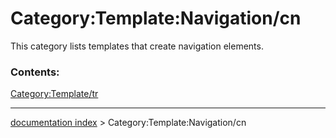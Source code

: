 # Category:Template:Navigation/cn
This category lists templates that create navigation elements.

### Contents:

[Category:Template/tr](Category:Template/tr.md)

---
[documentation index](../README.md) > Category:Template:Navigation/cn

